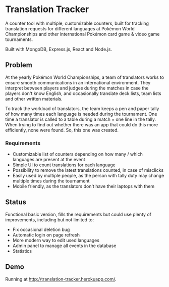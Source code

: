 # Translation Tracker

A counter tool with multiple, customizable counters, built for tracking translation requests for different languages at Pokémon World Championships and other international Pokémon card game & video game tournaments.

Built with MongoDB, Express.js, React and Node.js.

## Problem

At the yearly Pokémon World Championships, a team of translators works to ensure smooth communications in an international environment. They interpret between players and judges during the matches in case the players don't know English, and occasionally translate deck lists, team lists and other written materials.

To track the workload of translators, the team keeps a pen and paper tally of how many times each language is needed during the tournament. One time a translator is called to a table during a match = one line in the tally. When trying to find out whether there was an app that could do this more efficiently, none were found. So, this one was created.

### Requirements

- Customizable list of counters depending on how many / which languages are present at the event
- Simple UI to count translations for each language
- Possibility to remove the latest translations counted, in case of misclicks
- Easily used by multiple people, as the person with tally duty may change multiple times during the tournament
- Mobile friendly, as the translators don't have their laptops with them

## Status

Functional basic version, fills the requirements but could use plenty of improvements, including but not limited to:

- Fix occasional deletion bug
- Automatic login on page refresh
- More modern way to edit used languages
- Admin panel to manage all events in the database
- Statistics

## Demo

Running at http://translation-tracker.herokuapp.com/.
